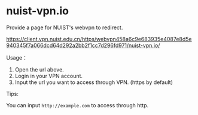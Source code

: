 # nuist-vpn.io
Provide a page for NUIST's webvpn to redirect.

https://client.vpn.nuist.edu.cn/https/webvpn458a6c9e683935e4087e8d5e940345f7a066dcd64d292a2bb2f1cc7d296fd971/nuist-vpn.io/

Usage：

1. Open the url above.
2. Login in your VPN account.
3. Input the url you want to access through VPN. (https by default)

Tips:

You can input `http://example.com` to access through http.
